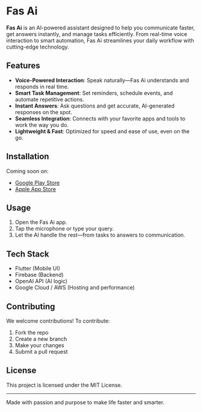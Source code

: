 # Fas Ai

**Fas Ai** is an AI-powered assistant designed to help you communicate faster, get answers instantly, and manage tasks efficiently. From real-time voice interaction to smart automation, Fas Ai streamlines your daily workflow with cutting-edge technology.

## Features

- **Voice-Powered Interaction**: Speak naturally—Fas Ai understands and responds in real time.
- **Smart Task Management**: Set reminders, schedule events, and automate repetitive actions.
- **Instant Answers**: Ask questions and get accurate, AI-generated responses on the spot.
- **Seamless Integration**: Connects with your favorite apps and tools to work the way you do.
- **Lightweight & Fast**: Optimized for speed and ease of use, even on the go.

## Installation

Coming soon on:

- [Google Play Store](#)
- [Apple App Store](#)

## Usage

1. Open the Fas Ai app.
2. Tap the microphone or type your query.
3. Let the AI handle the rest—from tasks to answers to communication.

## Tech Stack

- Flutter (Mobile UI)
- Firebase (Backend)
- OpenAI API (AI logic)
- Google Cloud / AWS (Hosting and performance)

## Contributing

We welcome contributions! To contribute:

1. Fork the repo
2. Create a new branch
3. Make your changes
4. Submit a pull request

## License

This project is licensed under the MIT License.

---

Made with passion and purpose to make life faster and smarter.

